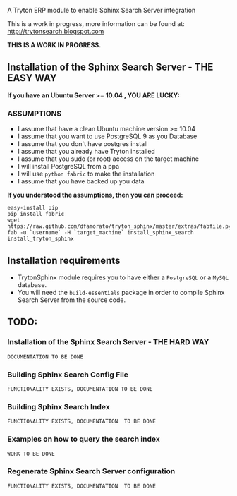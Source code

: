 A Tryton ERP module to enable Sphinx Search Server integration

This is a work in progress, more information can be found at:
http://trytonsearch.blogspot.com

**THIS IS A WORK IN PROGRESS.**

## Installation of the Sphinx Search Server - THE EASY WAY
**If you have an Ubuntu Server >= 10.04 , YOU ARE LUCKY:**

### ASSUMPTIONS
* I assume that have a clean Ubuntu machine version >= 10.04
* I assume that you want to use PostgreSQL 9 as you Database
* I assume that you don't have postgres install
* I assume that you already have Tryton installed
* I assume that you sudo (or root) access on the target machine
* I will install PostgreSQL from a ppa
* I will use `python fabric` to make the installation
* I assume that you have backed up you data

**If you understood the assumptions, then you can proceed:**
        
    easy-install pip
    pip install fabric 
    wget https://raw.github.com/dfamorato/tryton_sphinx/master/extras/fabfile.py 
    fab -u `username` -H `target_machine` install_sphinx_search install_tryton_sphinx

## Installation requirements

* TrytonSphinx module requires you to have either a `PostgreSQL` or a `MySQL` database.
* You will need the `build-essentials` package in order to compile Sphinx Search Server
from the source code.


## TODO:

### Installation of the Sphinx Search Server - THE HARD WAY

    DOCUMENTATION TO BE DONE
    
### Building Sphinx Search Config File  

    FUNCTIONALITY EXISTS, DOCUMENTATION TO BE DONE

### Building Sphinx Search Index
    
    FUNCTIONALITY EXISTS, DOCUMENTATION  TO BE DONE
      
### Examples on how to query the search index

    WORK TO BE DONE
    
### Regenerate Sphinx Search Server configuration
   
    FUNCTIONALITY EXISTS, DOCUMENTATION  TO BE DONE
